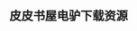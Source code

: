## 皮皮书屋电驴下载资源 

[Distributed .NET Programming in C#.chm]: (ed2k://|file|Distributed%20.NET%20Programming%20in%20C%23.chm|9783394|d2a959474dcb59e4494dbd6ea0650392|h=zt6en3cxjtjo6u4xdbf7u7shnkt5trh7|/)

[iOS 6 Application Development For Dummies.pdf]: (ed2k://|file|iOS%206%20Application%20Development%20For%20Dummies.pdf|22549568|b2bb79e970f1086d197ebcd72863cea8|h=waekkwan2wolxs4ackxaqlmv7vjsfcsx|/)

[Professional .NET Network Programming.chm]: (ed2k://|file|Professional%20.NET%20Network%20Programming.chm|10079334|dc4b1cc131cabadbf1aec5a038639b5c|h=zukeetwntbeqvmv6b2rmupekhn6keurl|/)

[Learn GameSalad for iOS_ Game Development for iPhone, iPad, and HTML5.pdf]: (ed2k://|file|Learn%20GameSalad%20for%20iOS_%20Game%20Development%20for%20iPhone%2C%20iPad%2C%20and%20HTML5.pdf|14657718|db97ce18a30e0bb16fd544297d86a59e|h=sqbrzdpyujgplvqybmgesn4pk7as6tty|/)

[Build Your Own ASP.NET 2.0 Web Site Using C# & VB, 2nd Edition.pdf]: (ed2k://|file|Build%20Your%20Own%20ASP.NET%202.0%20Web%20Site%20Using%20C%23%20%26%20VB%2C%202nd%20Edition.pdf|15918433|134b5fdf5387e43f31e13f425c6d6cbf|h=t2dv6unpiwja4vcpkdhx6pzemednvlrb|/)

[Learning iOS Programming, 3rd Edition.pdf]: (ed2k://|file|Learning%20iOS%20Programming%2C%203rd%20Edition.pdf|10675482|a42f413f088a7f8e026a6e22bfaefb5b|h=5n7n5dvlm2dg4xdd7bzswbymxyfasvro|/)

[Developing C# Apps for iPhone and iPad using MonoTouch_ iOS Apps Development for .NET Developers.pdf]: (ed2k://|file|Developing%20C%23%20Apps%20for%20iPhone%20and%20iPad%20using%20MonoTouch_%20iOS%20Apps%20Development%20for%20.NET%20Developers.pdf|24494832|954b6cfb608283abc07415272fc882cd|h=w3n6cu2tg6crnfsfpi7pa5xaftehmraj|/)

[Data Entry and Validation with C# and VB. NET Windows Forms.chm]: (ed2k://|file|Data%20Entry%20and%20Validation%20with%20C%23%20and%20VB.%20NET%20Windows%20Forms.chm|12665351|27c185c7c8a5be22502f651fc2f4ba5f|h=t6y77fyu3oj7r5gmxu65pfs6awyn35qy|/)

[The Data Warehouse Lifecycle Toolkit, 2nd Edition.pdf]: (ed2k://|file|The%20Data%20Warehouse%20Lifecycle%20Toolkit%2C%202nd%20Edition.pdf|9209800|26b106f255cd6ffb2214b547cbab51d5|h=yjhuwbtjtmw4hamvl77dvhyvirmkdhho|/)

[Data Warehousing Fundamentals for IT Professionals, 2nd Edition.pdf]: (ed2k://|file|Data%20Warehousing%20Fundamentals%20for%20IT%20Professionals%2C%202nd%20Edition.pdf|3977578|c7c7c55e82135e03222654a2890eb587|h=rypgwafdncklnizb5jav7fvoiuja736s|/)

[CCNA学习指南(中文版).zip]: (ed2k://|file|CCNA%E5%AD%A6%E4%B9%A0%E6%8C%87%E5%8D%97%28%E4%B8%AD%E6%96%87%E7%89%88%29.zip|10511506|782c50fcd9c0f3f384490c350cfee132|h=w25ndm3xgitgjq3tq7nm6dle3zysskfm|/)

[.NET Test Automation Recipes.pdf]: (ed2k://|file|.NET%20Test%20Automation%20Recipes.pdf|1714037|088bccbe7a102d81c12f31d0af05b341|h=c2fimwije3ewdrar7nz7lbcfnqz5wybr|/)

[Secure Computer and Network Systems_ Modeling, Analysis and Design.pdf]: (ed2k://|file|Secure%20Computer%20and%20Network%20Systems_%20Modeling%2C%20Analysis%20and%20Design.pdf|3821091|0542e5b2c06c07394e06063ffdd0783d|h=vhdspummzd37fxcf3f45mddplkgaxcdm|/)

[IP for 4G.pdf]: (ed2k://|file|IP%20for%204G.pdf|3167230|c496a4644213438dfe9f8afe2d2fe703|h=rjm4ncrlnd2wuvwmb5aexai3m2l7oe4v|/)

[Real World .NET, C#, and Silverlight_ Indispensible Experiences from 15 MVPs.pdf]: (ed2k://|file|Real%20World%20.NET%2C%20C%23%2C%20and%20Silverlight_%20Indispensible%20Experiences%20from%2015%20MVPs.pdf|24049006|896fc93c01f92af6b02660bd2bc9944c|h=dv2tr7krgbnxbxrfpuvpe34suilogvjp|/)

[Cisco ASA Configuration.pdf]: (ed2k://|file|Cisco%20ASA%20Configuration.pdf|8145143|6d3f87511d486c13da57a21806c4e8ae|h=rmygdnbt7ksnrbxlajpjmp52u7cvx62t|/)

[Cisco Firewalls.rar]: (ed2k://|file|Cisco%20Firewalls.rar|12056096|6fc6d962fcd25d6dd06c91d913570e30|h=hnnax6lg7nxd36ciwbwv6wvcct5suh4g|/)

[The Data Warehouse ETL Toolkit.pdf]: (ed2k://|file|The%20Data%20Warehouse%20ETL%20Toolkit.pdf|5571830|88972c76aa9845da49bc0ce16eb47af8|h=dvpen5lol5ozj2nstq2s2tmoi32zv2a6|/)

[CCNP ROUTE Lab Manual.pdf]: (ed2k://|file|CCNP%20ROUTE%20Lab%20Manual.pdf|4163363|e0188ff8fd7d1e56d1bdb5ac06094c40|h=642iacv27uc7jcb3oaoxq2z4kjncjcvt|/)

[The OS X Mountain Lion PocketGuide.pdf]: (ed2k://|file|The%20OS%20X%20Mountain%20Lion%20PocketGuide.pdf|11806043|cc6d04b4224743d79a02ee01852dcc7a|h=o72qdxzuisndvaauqlewkgojx24azv3f|/)

[MPLS and VPN Architectures.chm]: (ed2k://|file|MPLS%20and%20VPN%20Architectures.chm|4245655|52bfcecc49c1c39e76718dd8bf82e2cc|h=5ukgkqjefzbil2it35rrufhruth3rele|/)

[Cisco ASA_ All-in-One Firewall, IPS, Anti-X, and VPN Adaptive Security Appliance (2nd Edition).pdf]: (ed2k://|file|Cisco%20ASA_%20All-in-One%20Firewall%2C%20IPS%2C%20Anti-X%2C%20and%20VPN%20Adaptive%20Security%20Appliance%20%282nd%20Edition%29.pdf|29416960|c5506222aa04b979ed98986ce8ede8e3|h=mxgalrmbirhi2rfgulv4wcnbb7kyerca|/)

[Check Point NG VPN-1 FireWall-1 Advanced Configuration and Troubleshooting.pdf]: (ed2k://|file|Check%20Point%20NG%20VPN-1%20FireWall-1%20Advanced%20Configuration%20and%20Troubleshooting.pdf|12320862|48172a4ad0dd181541562e55d03c5e9d|h=s435heiovnig2i5g3sz6bglx6xyljszt|/)

[Oracle Database 10g Data Warehousing.pdf]: (ed2k://|file|Oracle%20Database%2010g%20Data%20Warehousing.pdf|18987292|3da230cec54c3cd1844f5c84427b2054|h=rw7vqy436mduxhijghltsp7gveemquqx|/)

[The Microsoft Data Warehouse Toolkit_ With SQL Server 2008 R2 and the Microsoft Business Intelligence Toolset.pdf]: (ed2k://|file|The%20Microsoft%20Data%20Warehouse%20Toolkit_%20With%20SQL%20Server%202008%20R2%20and%20the%20Microsoft%20Business%20Intelligence%20Toolset.pdf|8381432|9c3d694c2237d32822c2e06a1d921cb2|h=bld6tbrrn3n66gv3u5jake2ykzj5ywbi|/)

[Take Control of Passwords in Mac OS X, Second Edition.pdf]: (ed2k://|file|Take%20Control%20of%20Passwords%20in%20Mac%20OS%20X%2C%20Second%20Edition.pdf|4691153|6acbd24bdacd149bb34faee4afc60ad6|h=jsfkxkyrll6a6fabl6fwfhmfen6di5qp|/)

[CCNP Security VPN 642-647 Official Cert Guide.pdf]: (ed2k://|file|CCNP%20Security%20VPN%20642-647%20Official%20Cert%20Guide.pdf|17066291|864a939c12efdee074736d2175b127f9|h=6ci45zleusiatg7i4k7sjgxpxr26gesu|/)

[Mac OS X Lion Pocket Guide.pdf]: (ed2k://|file|Mac%20OS%20X%20Lion%20Pocket%20Guide.pdf|20012817|d900423e27f4f89b0747398a19b3c002|h=ec53o3zt2gdhkiyhwtazv7zydfvzjuda|/)

[Building the Data Warehouse (4th Edition).pdf]: (ed2k://|file|Building%20the%20Data%20Warehouse%20%284th%20Edition%29.pdf|12481816|4b1a6d4e71f411c2810f8d0451c876cb|h=x65hws55fwtoofdvfhelod4eowcameul|/)

[Firewall Policies and VPN Configurations.pdf]: (ed2k://|file|Firewall%20Policies%20and%20VPN%20Configurations.pdf|7800559|54fa8920067a8d2ee7b7e65b14573a17|h=6l6rseqptuiwvdcao56fnpvnaew55nol|/)

[Concurrent Programming in Mac OS X and iOS.pdf]: (ed2k://|file|Concurrent%20Programming%20in%20Mac%20OS%20X%20and%20iOS.pdf|4351628|84437bcad087f9cc4b6ac83a798743c1|h=7yyohco2vreurwmutzegjv2yqeispc3h|/)

[Mac OS X for Unix Geeks (Leopard), 4th Edition.pdf]: (ed2k://|file|Mac%20OS%20X%20for%20Unix%20Geeks%20%28Leopard%29%2C%204th%20Edition.pdf|13366677|2c2f94273be214e627a60a48ba2fe32c|h=x7fltp7ydoxsvv7kfv4vvfs7rfv2h6r5|/)

[Cisco ASA_ All-in-One Firewall, IPS, and VPN Adaptive Security Appliance.chm]: (ed2k://|file|Cisco%20ASA_%20All-in-One%20Firewall%2C%20IPS%2C%20and%20VPN%20Adaptive%20Security%20Appliance.chm|21424088|19a1eb4eb257c097a198d2101ccae68d|h=zf4rk5qgfpnwc3gmvog4lntsxq43wzjr|/)

[Learn Xcode Tools for Mac OS X and iPhone Development.pdf]: (ed2k://|file|Learn%20Xcode%20Tools%20for%20Mac%20OS%20X%20and%20iPhone%20Development.pdf|12221326|ca14594957f98cf309be891a4e98bee0|h=mpqvsvsugpvtsg2l3vpl6tenz2kubdz4|/)

[Data Warehousing For Dummies.pdf]: (ed2k://|file|Data%20Warehousing%20For%20Dummies.pdf|8320595|d2ac8985a076cc067085ee44a19e06f7|h=opao5tdnczmmjzk5gdtv42nkbgpc6pb2|/)

[The Data Warehouse ETL Toolkit (中文版).pdf]: (ed2k://|file|The%20Data%20Warehouse%20ETL%20Toolkit%20%28%E4%B8%AD%E6%96%87%E7%89%88%29.pdf|4960935|e6cec8f0dc3cf74091acb47b12c8b37e|h=ouaytcngdmgmos33hzdqvza6ayarv7xk|/)

[Beginning iOS 6 Games Development.pdf]: (ed2k://|file|Beginning%20iOS%206%20Games%20Development.pdf|14030490|dad94b7e8b22937c877f2d18dffad609|h=uhzhu2qqwxtxozaznf2mg7dxwsivk7pg|/)

[Sams Teach Yourself Core Data for Mac and iOS in 24 Hours.pdf]: (ed2k://|file|Sams%20Teach%20Yourself%20Core%20Data%20for%20Mac%20and%20iOS%20in%2024%20Hours.pdf|10759079|e6311563d1cfbe161bdeb81dbd3d4dd9|h=mtmo22uyna62v2a2qi3kzqv6lkmuy6qp|/)

[Pro Multithreading and Memory Management for iOS and OS X.pdf]: (ed2k://|file|Pro%20Multithreading%20and%20Memory%20Management%20for%20iOS%20and%20OS%20X.pdf|5906860|45bb7bae4bacc089260ba4e5a4fbe0ab|h=if3b4kwscvdm2er4dz5dsvvzokrwbzlf|/)

[MacRuby in Action.pdf]: (ed2k://|file|MacRuby%20in%20Action.pdf|19643746|89b766d13d88920802829c65cdb2659e|h=qkmifq3f4et3c6tsqwziehahz47bzsgu|/)

[IS-IS Network Design Solutions.chm]: (ed2k://|file|IS-IS%20Network%20Design%20Solutions.chm|3171278|b6a3b63cad426fb02083de0a8f292fc2|h=laxrcsh4kweqz3ex66kd6pjks5xkeszh|/)

[Learning Core Audio.pdf]: (ed2k://|file|Learning%20Core%20Audio.pdf|10416120|22f056cc48192a7e0116d9b1b15f0041|h=6opsce37qbc4tx75xljyzla7ypqmhs5q|/)

[UNIX_Linux下curses库开发指南.pdf]: (ed2k://|file|UNIX_Linux%E4%B8%8Bcurses%E5%BA%93%E5%BC%80%E5%8F%91%E6%8C%87%E5%8D%97.pdf|35091045|f7fbbb9d91f7d99f2af00aae5dba1b72|h=ajcxvstszhjdki6y32zaxeys6gzx7qro|/)

[CCNP Wireless (642-732 CUWSS) Quick Reference.pdf]: (ed2k://|file|CCNP%20Wireless%20%28642-732%20CUWSS%29%20Quick%20Reference.pdf|6251152|a4eb2a5074165e61c540255886d412cb|h=of3zbm7x3tznp2as7r3j4ifi3dkkkoum|/)

[Optimal Routing Design.chm]: (ed2k://|file|Optimal%20Routing%20Design.chm|6680531|a05c1b9e93696aed4588eec23e464ed6|h=kmngskhmmp4sxovgsiyqnncpa5a2ie6q|/)

[Cisco ASA, PIX, and FWSM Firewall Handbook (2nd Edition).pdf]: (ed2k://|file|Cisco%20ASA%2C%20PIX%2C%20and%20FWSM%20Firewall%20Handbook%20%282nd%20Edition%29.pdf|9195215|b03637464f7cef890ce17a76c8a8fb0b|h=7aoxu5egkpwvv6upmmfzayit4lvvf5cz|/)

[The Hacker’s Underground Handbook_ Learn how to hack and what it takes to crack even the most secure systems! (Volume 1).pdf]: (ed2k://|file|The%20Hacker%E2%80%99s%20Underground%20Handbook_%20Learn%20how%20to%20hack%20and%20what%20it%20takes%20to%20crack%20even%20the%20most%20secure%20systems%21%20%28Volume%201%29.pdf|2632508|71a2e8176c5a61ab71a2b86057f15f5e|h=2n7paiu5wfxcdmwcdcw5micwmqxka252|/)

[CCIE Routing and Switching v4.0 Configuration Practice Labs, Second Edition.pdf]: (ed2k://|file|CCIE%20Routing%20and%20Switching%20v4.0%20Configuration%20Practice%20Labs%2C%20Second%20Edition.pdf|3285398|30ea080df74d8658052372197e9ab92f|h=pj5yq6imsviybbpmfhkj5w3sl6zxdu4t|/)

[A Practical Guide to UNIX for Mac OS X Users.chm]: (ed2k://|file|A%20Practical%20Guide%20to%20UNIX%20for%20Mac%20OS%20X%20Users.chm|3562920|a217e608ee3957f868154ea00517918b|h=s43rbyrylrhnauw4wun4zwxn4vpd4h7z|/)

[CCIE Security v3.0 Cert Flash Cards Online.pdf]: (ed2k://|file|CCIE%20Security%20v3.0%20Cert%20Flash%20Cards%20Online.pdf|21473059|1261770fa130b2429b7a8502cd438c4f|h=65u3robdvnk3gfiutsxhr5mfpy3yfoxz|/)

[Unix in a Nutshell, 4th Edition (PDF).pdf]: (ed2k://|file|Unix%20in%20a%20Nutshell%2C%204th%20Edition%20%28PDF%29.pdf|5315018|a39fffa5c252d7b0ae31f2c12a775ef2|h=pwazrgogfm6f24mxlo2auj3gafxp7tdv|/)

[Cisco Router Firewall Security.chm]: (ed2k://|file|Cisco%20Router%20Firewall%20Security.chm|6076961|a738a3bf46c61b6dc5dfb7d280bbe919|h=bbpnfy6aknepyxvngju5ygi3nrhplj7r|/)

[The Best of 2600_ A Hacker Odyssey.pdf]: (ed2k://|file|The%20Best%20of%202600_%20A%20Hacker%20Odyssey.pdf|4026953|8add22928f74a97eba3a5e0a76e47871|h=q3j2pjfjjeq4jc5ozqgp23ikotrsp7sj|/)

[Mac OS X Tiger for Unix Geeks, Third Edition.chm]: (ed2k://|file|Mac%20OS%20X%20Tiger%20for%20Unix%20Geeks%2C%20Third%20Edition.chm|6908823|a46bbee511ba37433ca848cbe2f99d10|h=ckfozxv2zntfygribn4enscldtdgruc6|/)

[Data Structures and Algorithm Analysis in C++, Third Edition.pdf]: (ed2k://|file|Data%20Structures%20and%20Algorithm%20Analysis%20in%20C%2B%2B%2C%20Third%20Edition.pdf|3774674|752def87f088beda9ff494576d01792a|h=z27hfhd2l7o672iddyjlgcqeelqeyv67|/)

[Instant MinGW Starter.pdf]: (ed2k://|file|Instant%20MinGW%20Starter.pdf|1250140|0a1baa595742f838bd85b542dd9a981d|h=3vcjbvq5utgnhxz7port5r4b2tahcgxz|/)

[程序设计基础——可视化及VC++实现.pdf]: (ed2k://|file|%E7%A8%8B%E5%BA%8F%E8%AE%BE%E8%AE%A1%E5%9F%BA%E7%A1%80%E2%80%94%E2%80%94%E5%8F%AF%E8%A7%86%E5%8C%96%E5%8F%8AVC%2B%2B%E5%AE%9E%E7%8E%B0.pdf|6080158|0dc278ea4282c539b515d02b830775ab|h=rsqs4lxpbpghciexdoene7gdbhxyv6ww|/)

[The Hacker’s Handbook.pdf]: (ed2k://|file|The%20Hacker%E2%80%99s%20Handbook.pdf|18949650|be1b1a3dda3abf538b9a91a79f006791|h=4rp52m72kjfyrfpctphglg7rd4m3x5zb|/)

[C_C++嵌入式系统编程.pdf]: (ed2k://|file|C_C%2B%2B%E5%B5%8C%E5%85%A5%E5%BC%8F%E7%B3%BB%E7%BB%9F%E7%BC%96%E7%A8%8B.pdf|1674575|d9e048b23047593071a13e7944b4af2d|h=kke5caqsj2y35t5ryntkjvgu7nm47f32|/)

[Fundamentals of Programming C++.pdf]: (ed2k://|file|Fundamentals%20of%20Programming%20C%2B%2B.pdf|6074757|492986511f23cb6e4bc96b3c1f9d09bd|h=xwz3pdpcexdxm6pfkv4whrsharu643oa|/)

[C++标准程序库.pdf]: (ed2k://|file|C%2B%2B%E6%A0%87%E5%87%86%E7%A8%8B%E5%BA%8F%E5%BA%93.pdf|4330988|f92b4ea36a1c9a6f8190f3dcf994922c|h=6ufp6djuxladqkldmztwdwi6zn7vdvqz|/)

[The C++ Standard Library.pdf]: (ed2k://|file|The%20C%2B%2B%20Standard%20Library.pdf|4801530|f03360f20dcccc4df33fb29c74abee08|h=seqc4uvmvil4qodrbme5fhrk4xae3mcc|/)

[Professional Scrum Development with Microsoft Visual Studio 2012.pdf]: (ed2k://|file|Professional%20Scrum%20Development%20with%20Microsoft%20Visual%20Studio%202012.pdf|27916364|9a0499bc37ff5fb1060c73c76a438e67|h=5gifxzzk4ta6gah5p5kebztspnya22vv|/)

[Sams Teach Yourself Java in 24 Hours (Covering Java 7 and Android), 6th Edition.pdf]: (ed2k://|file|Sams%20Teach%20Yourself%20Java%20in%2024%20Hours%20%28Covering%20Java%207%20and%20Android%29%2C%206th%20Edition.pdf|8679792|c7ba78c8bc4ffa0fbe6cd6e1f16397d5|h=z3a34qdcecoccqk5edo456p547e33cbi|/)

[Learn Java for Android Development.pdf]: (ed2k://|file|Learn%20Java%20for%20Android%20Development.pdf|11157889|dbc56b352fd4224c369eccbfa40952c4|h=snvkniwqq5tflvuvh2h3anov3u3rkok5|/)

[Just Spring Data Access.pdf]: (ed2k://|file|Just%20Spring%20Data%20Access.pdf|6773837|c783cdd865ae46a1d45dfcda84ebb40b|h=4ekgalbobxmqildpgcfu5sxipszpffdf|/)

[Microsoft Visual Studio LightSwitch Unleashed.pdf]: (ed2k://|file|Microsoft%20Visual%20Studio%20LightSwitch%20Unleashed.pdf|30643679|baac2d45adf7925fe6b6c944c6bb401b|h=h5q5lwybc2sfivn54pyiyjjf2ldwb7fu|/)

[The CEH Prep Guide_ The Comprehensive Guide to Certified Ethical Hacking.pdf]: (ed2k://|file|The%20CEH%20Prep%20Guide_%20The%20Comprehensive%20Guide%20to%20Certified%20Ethical%20Hacking.pdf|10437267|6959fa008ccf4ffa89927a34c404181d|h=sljxhpz7jumcpxvh6brhnsjuctq23zmb|/)

[Professional Application Lifecycle Management with Visual Studio 2012.pdf]: (ed2k://|file|Professional%20Application%20Lifecycle%20Management%20with%20Visual%20Studio%202012.pdf|36465663|801250c490027a3555784693bfefd464|h=sj4xfnwrbcn73wz3qwvi7hsifiykhtrr|/)

[Visual Studio 2012 Cookbook.pdf]: (ed2k://|file|Visual%20Studio%202012%20Cookbook.pdf|8044930|4ca52508d565ff8a955090cbae4f8182|h=6x5hzexdtzj6wb5ysqpvpyiyu2gz5lj6|/)

[Pro Visual Studio LightSwitch 2011 Development.pdf]: (ed2k://|file|Pro%20Visual%20Studio%20LightSwitch%202011%20Development.pdf|21965261|25ddaef499dd6cf68e67c29d1e4cb177|h=73upxcqwiwsqtpe5jacaszpk5mkhzhrf|/)

[Gray Hat Hacking_ The Ethical Hacker’s Handbook, 3rd Edition.pdf]: (ed2k://|file|Gray%20Hat%20Hacking_%20The%20Ethical%20Hacker%E2%80%99s%20Handbook%2C%203rd%20Edition.pdf|9939917|f4c5fcd8d2d61f41432f2820b4a5cfc9|h=huo54v7aqzerqubtuvbfmnc5ovbh44ae|/)

[Dreamweaver CS5.5 Mobile and Web Development with HTML5, CSS3, and jQuery.pdf]: (ed2k://|file|Dreamweaver%20CS5.5%20Mobile%20and%20Web%20Development%20with%20HTML5%2C%20CSS3%2C%20and%20jQuery.pdf|11975637|233727b3c9467e58d73048488798d8a1|h=6ti3nx4a3i7jt5d6czkf5tsevk4vltdi|/)

[The Definitive Guide to PC-BSD.pdf]: (ed2k://|file|The%20Definitive%20Guide%20to%20PC-BSD.pdf|13672465|000257f4e0998752a9ef00efb5a3843b|h=olqbjkboo5xyjyp3p4hbrhx5imjmnqae|/)

[Agile and Iterative Development_ A Manager’s Guide.chm]: (ed2k://|file|Agile%20and%20Iterative%20Development_%20A%20Manager%E2%80%99s%20Guide.chm|2555497|8edf17600836f89fe93651cfce681eee|h=4jvmkhtv42akhit4ahmlubs4p66nmhqe|/)

[Learn Java for Android Development, Second Edition.pdf]: (ed2k://|file|Learn%20Java%20for%20Android%20Development%2C%20Second%20Edition.pdf|4106717|4f447076a5f740144d848f25f26b7baa|h=cxnehhricrsvcplsqc72fobf4wswqtgt|/)

[Designing BSD Rootkits中文版.pdf]: (ed2k://|file|Designing%20BSD%20Rootkits%E4%B8%AD%E6%96%87%E7%89%88.pdf|5560009|3c0f016f55f0fe09bf23333505054ffd|h=ei7tcto4ekin6dtgrv7eabtdmhhropiy|/)

[BSD Hacks.chm]: (ed2k://|file|BSD%20Hacks.chm|1046915|446628432f9af95778cca3130ee0c019|h=y2lwjye2lagein2rriemvbsheb4zjzuc|/)

[Learning PHP, MySQL, JavaScript, and CSS, 2nd Edition.pdf]: (ed2k://|file|Learning%20PHP%2C%20MySQL%2C%20JavaScript%2C%20and%20CSS%2C%202nd%20Edition.pdf|16017065|85b0c513b3af473e6bc4f6532308bf40|h=ukg4xv4eib3zawl42ljridhfsg5uei3n|/)

[Mathematical Summary for Digital Signal Processing Applications with Matlab.pdf]: (ed2k://|file|Mathematical%20Summary%20for%20Digital%20Signal%20Processing%20Applications%20with%20Matlab.pdf|9230657|9aa4dc7c0413bd4aa0ff197e0ae9d54b|h=7yw7e35wkpefw3oozixhiyk3ucin3xcw|/)

